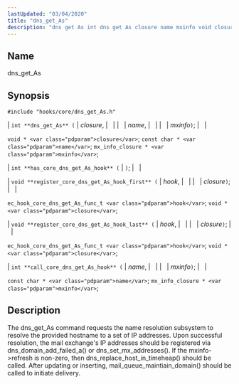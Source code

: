 ```yaml
---
lastUpdated: "03/04/2020"
title: "dns_get_As"
description: "dns get As int dns get As closure name mxinfo void closure const char name mx info closure mxinfo int has core dns get As hook void register core dns get As hook first hook closure ec hook core dns get As func t hook void closure void register core..."
---
```


<a name="hooks.core.dns_get_As"></a> 
## Name

dns_get_As

## Synopsis

`#include "hooks/core/dns_get_As.h"`

| `int **dns_get_As** (` | <var class="pdparam">closure</var>, |   |
|   | <var class="pdparam">name</var>, |   |
|   | <var class="pdparam">mxinfo</var>`)`; |   |

`void * <var class="pdparam">closure</var>`;
`const char * <var class="pdparam">name</var>`;
`mx_info_closure * <var class="pdparam">mxinfo</var>`;

| `int **has_core_dns_get_As_hook** (` | `)`; |   |

| `void **register_core_dns_get_As_hook_first** (` | <var class="pdparam">hook</var>, |   |
|   | <var class="pdparam">closure</var>`)`; |   |

`ec_hook_core_dns_get_As_func_t <var class="pdparam">hook</var>`;
`void *<var class="pdparam">closure</var>`;

| `void **register_core_dns_get_As_hook_last** (` | <var class="pdparam">hook</var>, |   |
|   | <var class="pdparam">closure</var>`)`; |   |

`ec_hook_core_dns_get_As_func_t <var class="pdparam">hook</var>`;
`void *<var class="pdparam">closure</var>`;

| `int **call_core_dns_get_As_hook** (` | <var class="pdparam">name</var>, |   |
|   | <var class="pdparam">mxinfo</var>`)`; |   |

`const char * <var class="pdparam">name</var>`;
`mx_info_closure * <var class="pdparam">mxinfo</var>`;<a name="idp44680512"></a> 
## Description

The dns_get_As command requests the name resolution subsystem to resolve the provided hostname to a set of IP addresses. Upon successful resolution, the mail exchange's IP addresses should be registered via dns_domain_add_failed_a() or dns_set_mx_addresses(). If the mxinfo->refresh is non-zero, then dns_replace_host_in_timeheap() should be called. After updating or inserting, mail_queue_maintiain_domain() should be called to initiate delivery.